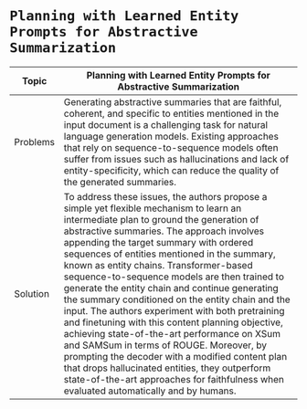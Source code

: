 # `Planning with Learned Entity Prompts for Abstractive Summarization`


| Topic | Planning with Learned Entity Prompts for Abstractive Summarization|
|-----|--------------------------|
| Problems | Generating abstractive summaries that are faithful, coherent, and specific to entities mentioned in the input document is a challenging task for natural language generation models. Existing approaches that rely on sequence-to-sequence models often suffer from issues such as hallucinations and lack of entity-specificity, which can reduce the quality of the generated summaries. |
| Solution | To address these issues, the authors propose a simple yet flexible mechanism to learn an intermediate plan to ground the generation of abstractive summaries. The approach involves appending the target summary with ordered sequences of entities mentioned in the summary, known as entity chains. Transformer-based sequence-to-sequence models are then trained to generate the entity chain and continue generating the summary conditioned on the entity chain and the input. The authors experiment with both pretraining and finetuning with this content planning objective, achieving state-of-the-art performance on XSum and SAMSum in terms of ROUGE. Moreover, by prompting the decoder with a modified content plan that drops hallucinated entities, they outperform state-of-the-art approaches for faithfulness when evaluated automatically and by humans. |